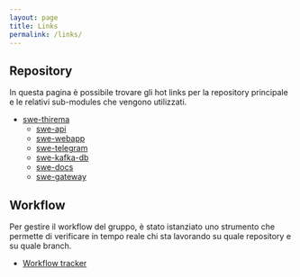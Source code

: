 ```yaml
---
layout: page
title: Links
permalink: /links/
---
```



## Repository

In questa pagina è possibile trovare gli hot links per la repository principale e le relativi sub-modules che vengono utilizzati.

- [swe-thirema](http://thirema.redroundrobin.site)
	- [swe-api](http://api.redroundrobin.site)
	- [swe-webapp](http://webapp.redroundrobin.site)
	- [swe-telegram](http://telegram.redroundrobin.site)
	- [swe-kafka-db](http://kafka-db.redroundrobin.site)
	- [swe-docs](http://docs.redroundrobin.site)
	- [swe-gateway](http://gateway.redroundrobin.site)


## Workflow

Per gestire il workflow del gruppo, è stato istanziato uno strumento che permette di verificare in tempo reale chi sta lavorando su quale repository e su quale branch.

- [Workflow tracker](http://workflow.redroundrobin.site)

